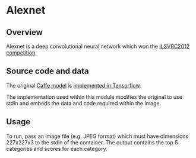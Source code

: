 # Alexnet

## Overview

Alexnet is a deep convolutional neural network which won the [ILSVRC2012 competition](http://www.image-net.org/challenges/LSVRC/2012/).

## Source code and data

The original [Caffe model](https://github.com/BVLC/caffe/tree/master/models/bvlc_alexnet) is [implemented in Tensorflow](http://www.cs.toronto.edu/%7Eguerzhoy/tf_alexnet/).

The implementation used within this module modifies the original to use stdin and embeds the data and code required within the image.

## Usage

To run, pass an image file (e.g. JPEG format) which must have dimensions 227x227x3 to the stdin of the container. The output contains the top 5 categories and scores for each category.

